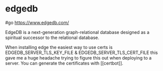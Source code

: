 # edgedb


#go https://www.edgedb.com/

EdgeDB is a next-generation graph-relational database designed as a spiritual successor to the relational database.

When installing edge the easiest way to use certs is EDGEDB_SERVER_TLS_KEY_FILE & EDGEDB_SERVER_TLS_CERT_FILE this gave me a huge headache trying to figure this out when deploying to a server. You can generate the certificates with [[certbot]]. 